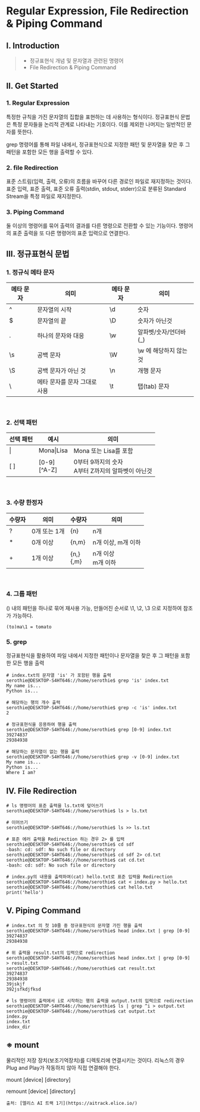 # Regular Expression, File Redirection & Piping Command

## Ⅰ. Introduction

> - 정규표현식 개념 및 문자열과 관련된 명령어
> - File Redirection & Piping Command

## Ⅱ. Get Started

### 1. Regular Expression

특정한 규칙을 가진 문자열의 집합을 표현하는 데 사용하는 형식이다. 정규표현식 문법은 특정 문자들을 논리적 관계로 나타내는 기호이다. 이를 제외한 나머지는 일반적인 문자를 뜻한다.

grep 명령어를 통해 파일 내에서, 정규표현식으로 지정한 패턴 및 문자열을 찾은 후 그 패턴을 포함한 모든 행을 출력할 수 있다.

### 2. file Redirection

표준 스트림(입력, 출력, 오류)의 흐름을 바꾸어 다른 경로인 파일로 재지정하는 것이다. 표준 입력, 표준 출력, 표준 오류 출력(stdin, stdout, stderr)으로 분류된 Standard Stream을 특정 파일로 재지정한다.

### 3. Piping Command

둘 이상의 명령어를 묶어 출력의 결과를 다른 명령으로 전환할 수 있는 기능이다. 명령어의 표준 출력을 또 다른 명령어의 표준 입력으로 연결한다.

## Ⅲ. 정규표현식 문법

### 1. 정규식 메타 문자

| 메타 문자 | 의미                         | 메타 문자 | 의미                   |
| --------- | ---------------------------- | --------- | ---------------------- |
| ^         | 문자열의 시작                | \d        | 숫자                   |
| $         | 문자열의 끝                  | \D        | 숫자가 아닌것          |
| .         | 하나의 문자와 대응           | \w        | 알파벳/숫자/언더바(\_) |
| \s        | 공백 문자                    | \W        | \w 에 해당하지 않는 것 |
| \S        | 공백 문자가 아닌 것          | \n        | 개행 문자              |
| \         | 메타 문자를 문자 그대로 사용 | \t        | 탭(tab) 문자           |

</br>

### 2. 선택 패턴

| 선택 패턴 | 예시                 | 의미                                                 |
| --------- | -------------------- | ---------------------------------------------------- |
| \|        | Mona\|Lisa           | Mona 또는 Lisa를 포함                                |
| \[ \]     | \[0-9\]</br>\[^A-Z\] | 0부터 9까지의 숫자</br>A부터 Z까지의 알파벳이 아닌것 |

</br>

### 3. 수량 한정자

| 수량자 | 의미         | 수량자        | 의미                  |
| ------ | ------------ | ------------- | --------------------- |
| ?      | 0개 또는 1개 | {n}           | n개                   |
| \*     | 0개 이상     | {n,m}         | n개 이상, m개 이하    |
| +      | 1개 이상     | {n,}</br>{,m} | n개 이상</br>m개 이하 |

</br>

### 4. 그룹 패턴

() 내의 패턴을 하나로 묶어 재사용 가능, 만들어진 순서로 \1, \2, \3 으로 지정하여 참조가 가능하다.

`(to)ma\1 = tomato`

### 5. grep

정규표현식을 활용하여 파일 내에서 지정한 패턴이나 문자열을 찾은 후 그 패턴을 포함한 모든 행을 출력

```shell
# index.txt의 문자열 'is' 가 포함된 행을 출력
serothie@DESKTOP-S4HT646://home/serothie$ grep 'is' index.txt
My name is...
Python is...

# 해당하는 행의 개수 출력
serothie@DESKTOP-S4HT646://home/serothie$ grep -c 'is' index.txt
2

# 정규표현식을 응용하여 행을 출력
serothie@DESKTOP-S4HT646://home/serothie$ grep [0-9] index.txt
39274837
29384938

# 해당하는 문자열이 없는 행을 출력
serothie@DESKTOP-S4HT646://home/serothie$ grep -v [0-9] index.txt
My name is...
Python is...
Where I am?
```

## Ⅳ. File Redirection

```shell
# ls 명령어의 표준 출력을 ls.txt에 덮어쓰기
serothie@DESKTOP-S4HT646://home/serothie$ ls > ls.txt

# 이어쓰기
serothie@DESKTOP-S4HT646://home/serothie$ ls >> ls.txt

# 표준 에러 출력을 Redirection 하는 경우 2> 를 입력
serothie@DESKTOP-S4HT646://home/serothie$ cd sdf
-bash: cd: sdf: No such file or directory
serothie@DESKTOP-S4HT646://home/serothie$ cd sdf 2> cd.txt
serothie@DESKTOP-S4HT646://home/serothie$ cat cd.txt
-bash: cd: sdf: No such file or directory

# index.py의 내용을 출력하여(cat) hello.txt로 표준 입력을 Redirection
serothie@DESKTOP-S4HT646://home/serothie$ cat < index.py > hello.txt
serothie@DESKTOP-S4HT646://home/serothie$ cat hello.txt
print('hello')
```

## Ⅴ. Piping Command

```shell
# index.txt 의 첫 10줄 중 정규표현식의 문자열 가진 행을 출력
serothie@DESKTOP-S4HT646://home/serothie$ head index.txt | grep [0-9]
39274837
29384938

# 위 출력을 result.txt의 입력으로 redirection
serothie@DESKTOP-S4HT646://home/serothie$ head index.txt | grep [0-9] > result.txt
serothie@DESKTOP-S4HT646://home/serothie$ cat result.txt
39274837
29384938
39jskjf
392jsfkdjfksd

# ls 명령어의 출력에서 i로 시작하는 행의 출력을 output.txt의 입력으로 redirection
serothie@DESKTOP-S4HT646://home/serothie$ ls | grep ^i > output.txt
serothie@DESKTOP-S4HT646://home/serothie$ cat output.txt
index.py
index.txt
index_dir
```

## ※ mount

물리적인 저장 장치(보조기억장치)를 디렉토리에 연결시키는 것이다. 리눅스의 경우 Plug and Play가 작동하지 않아 직접 연결해야 한다.

mount [device] [directory]
</br>

remount [device] [directory]

```
출처: [엘리스 AI 트랙 1기](https://aitrack.elice.io/)
```
